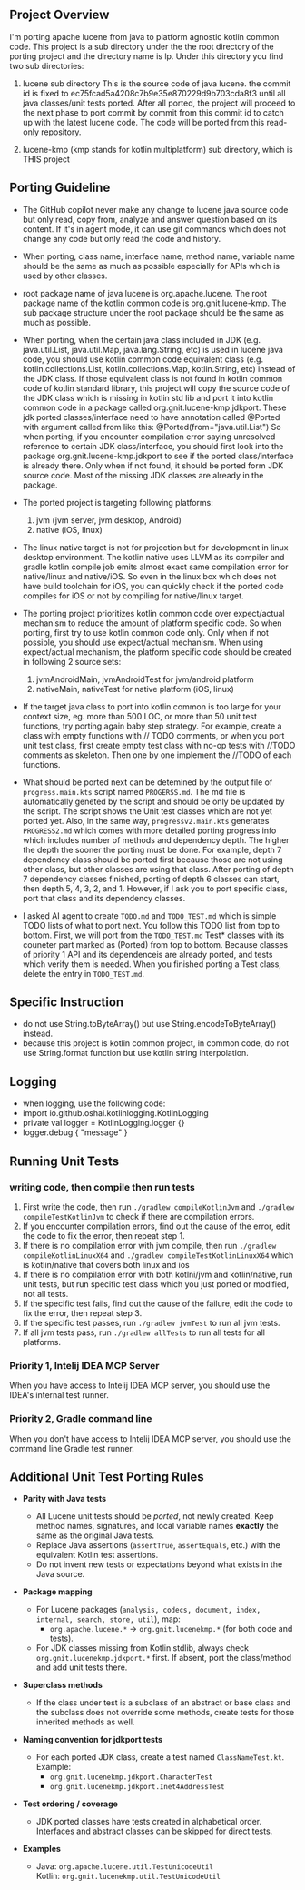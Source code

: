 ## Project Overview
I'm porting apache lucene from java to platform agnostic kotlin common code.
This project is a sub directory under the the root directory of the porting project and the directory name is lp.
Under this directory you find two sub directories:

1. lucene sub directory
   This is the source code of java lucene. the commit id is fixed to ec75fcad5a4208c7b9e35e870229d9b703cda8f3 until all java classes/unit tests ported. After all ported, the project will proceed to the next phase to port commit by commit from this commit id to catch up with the latest lucene code. The code will be ported from this read-only repository.

2. lucene-kmp (kmp stands for kotlin multiplatform) sub directory, which is THIS project

## Porting Guideline

- The GitHub copilot never make any change to lucene java source code but only read, copy from, analyze and answer question based on its content. If it's in agent mode, it can use git commands which does not change any code but only read the code and history.

- When porting, class name, interface name, method name, variable name should be the same as much as possible especially for APIs which is used by other classes.

- root package name of java lucene is org.apache.lucene. The root package name of the kotlin common code is org.gnit.lucene-kmp. The sub package structure under the root package should be the same as much as possible.

- When porting, when the certain java class included in JDK (e.g. java.util.List, java.util.Map, java.lang.String, etc) is used in lucene java code, you should use kotlin common code equivalent class (e.g. kotlin.collections.List, kotlin.collections.Map, kotlin.String, etc) instead of the JDK class. If those equivalent class is not found in kotlin common code of kotlin standard library, this project will copy the source code of the JDK class which is missing in kotlin std lib and port it into kotlin common code in a package called org.gnit.lucene-kmp.jdkport. These jdk ported classes/interface need to have annotation called @Ported with argument called from like this: @Ported(from="java.util.List") So when porting, if you encounter compilation error saying unresolved reference to certain JDK class/interface, you should first look into the package org.gnit.lucene-kmp.jdkport to see if the ported class/interface is already there. Only when if not found, it should be ported form JDK source code. Most of the missing JDK classes are already in the package.

- The ported project is targeting following platforms:
    1. jvm (jvm server, jvm desktop, Android)
    2. native (iOS, linux)

- The linux native target is not for projection but for development in linux desktop environment. The kotlin native uses LLVM as its compiler and gradle kotlin compile job emits almost exact same compilation error for native/linux and native/iOS. So even in the linux box which does not have build toolchain for iOS, you can quickly check if the ported code compiles for iOS or not by compiling for native/linux target.

- The porting project prioritizes kotlin common code over expect/actual mechanism to reduce the amount of platform specific code. So when porting, first try to use kotlin common code only. Only when if not possible, you should use expect/actual mechanism. When using expect/actual mechanism, the platform specific code should be created in following 2 source sets:
    1. jvmAndroidMain, jvmAndroidTest for jvm/android platform
    2. nativeMain, nativeTest for native platform (iOS, linux)

- If the target java class to port into kotlin common is too large for your context size, eg. more than 500 LOC, or more than 50 unit test functions, try porting again baby step strategy. For example, create a class with empty functions with // TODO comments, or when you port unit test class, first create empty test class with no-op tests with //TODO comments as skeleton. Then one by one implement the //TODO of each functions.

- What should be ported next can be detemined by the output file of `progress.main.kts` script named `PROGERSS.md`. The md file is automatically geneted by the script and should be only be updated by the script. The script shows the Unit test classes which are not yet ported yet. Also, in the same way, `progressv2.main.kts` generates `PROGRESS2.md` which comes with more detailed porting progress info which includes number of methods and dependency depth. The higher the depth the sooner the porting must be done. For example, depth 7 dependency class should be ported first because those are not using other class, but other classes are using that class. After porting of depth 7 dependency classes finished, porting of depth 6 classes can start, then depth 5, 4, 3, 2, and 1. However, if I ask you to port specific class, port that class and its dependency classes.

- I asked AI agent to create `TODO.md` and `TODO_TEST.md` which is simple TODO lists of what to port next. You follow this TODO list from top to bottom. First, we will port from the `TODO_TEST.md` Test* classes with its couneter part marked as (Ported) from top to bottom. Because classes of priority 1 API and its dependenceis are already ported, and tests which verify them is needed. When you finished porting a Test class, delete the entry in `TODO_TEST.md`.

## Specific Instruction
* do not use String.toByteArray() but use String.encodeToByteArray() instead.
* because this project is kotlin common project, in common code, do not use String.format function but use kotlin string interpolation.

## Logging
* when logging, use the following code:
* import io.github.oshai.kotlinlogging.KotlinLogging
* private val logger = KotlinLogging.logger {}
* logger.debug { "message" }

## Running Unit Tests

### writing code, then compile then run tests
1. First write the code, then run `./gradlew compileKotlinJvm` and `./gradlew compileTestKotlinJvm` to check if there are compilation errors.
2. If you encounter compilation errors, find out the cause of the error, edit the code to fix the error, then repeat step 1.
3. If there is no compilation error with jvm compile, then run `./gradlew compileKotlinLinuxX64` and `./gradlew compileTestKotlinLinuxX64` which is kotlin/native that covers both linux and ios
4. If there is no compilation error with both kotlni/jvm and kotlin/native, run unit tests, but run specific test class which you just ported or modified, not all tests. 
5. If the specific test fails, find out the cause of the failure, edit the code to fix the error, then repeat step 3.
6. If the specific test passes, run `./gradlew jvmTest` to run all jvm tests.
7. If all jvm tests pass, run `./gradlew allTests` to run all tests for all platforms.

### Priority 1, Intelij IDEA MCP Server
When you have access to Intelij IDEA MCP server, you should use the IDEA's internal test runner.

### Priority 2, Gradle command line
When you don't have access to Intelij IDEA MCP server, you should use the command line Gradle test runner.

## Additional Unit Test Porting Rules

- **Parity with Java tests**
    - All Lucene unit tests should be *ported*, not newly created. Keep method names, signatures, and local variable names **exactly** the same as the original Java tests.
    - Replace Java assertions (`assertTrue`, `assertEquals`, etc.) with the equivalent Kotlin test assertions.
    - Do not invent new tests or expectations beyond what exists in the Java source.

- **Package mapping**
    - For Lucene packages (`analysis, codecs, document, index, internal, search, store, util`), map:
        - `org.apache.lucene.*` → `org.gnit.lucenekmp.*` (for both code and tests).
    - For JDK classes missing from Kotlin stdlib, always check `org.gnit.lucenekmp.jdkport.*` first. If absent, port the class/method and add unit tests there.

- **Superclass methods**
    - If the class under test is a subclass of an abstract or base class and the subclass does not override some methods, create tests for those inherited methods as well.

- **Naming convention for jdkport tests**
    - For each ported JDK class, create a test named `ClassNameTest.kt`. Example:
        - `org.gnit.lucenekmp.jdkport.CharacterTest`
        - `org.gnit.lucenekmp.jdkport.Inet4AddressTest`

- **Test ordering / coverage**
    - JDK ported classes have tests created in alphabetical order. Interfaces and abstract classes can be skipped for direct tests.

- **Examples**
    - Java: `org.apache.lucene.util.TestUnicodeUtil`  
      Kotlin: `org.gnit.lucenekmp.util.TestUnicodeUtil`
